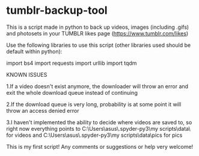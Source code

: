 # tumblr-backup-tool

This is a script made in python to back up videos, images (including .gifs) and photosets in your TUMBLR likes page (https://www.tumblr.com/likes)

Use the following libraries to use this script (other libraries used should be default within python):

import bs4
import requests
import urllib
import tqdm

KNOWN ISSUES

1.If a video doesn't exist anymore, the downloader will throw an error and exit the whole download queue instead of continuing

2.If the download queue is very long, probability is at some point it will throw an access denied error

3.I haven't implemented the ability to decide where videos are saved to, so right now everything points to C:\\Users\\asus\\.spyder-py3\\my scripts\\data\ for videos and C:\\Users\\asus\\.spyder-py3\\my scripts\\data\\pics for pics

This is my first script! Any comments or suggestions or help very welcome!
